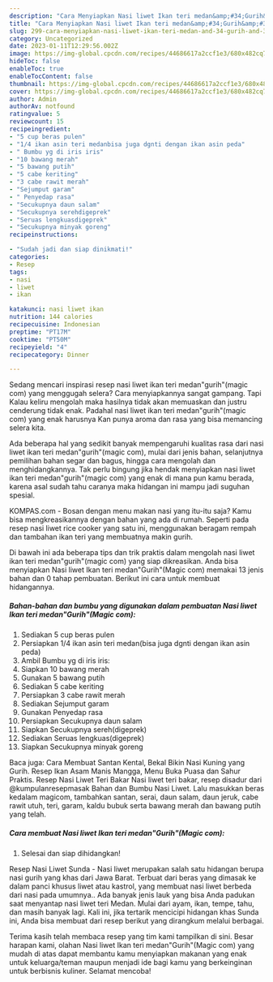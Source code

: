 ```yaml
---
description: "Cara Menyiapkan Nasi liwet Ikan teri medan&amp;#34;Gurih&amp;#34;(Magic com)Anti Ribet"
title: "Cara Menyiapkan Nasi liwet Ikan teri medan&amp;#34;Gurih&amp;#34;(Magic com)Anti Ribet"
slug: 299-cara-menyiapkan-nasi-liwet-ikan-teri-medan-and-34-gurih-and-34-magic-comanti-ribet
category: Uncategorized
date: 2023-01-11T12:29:56.002Z
image: https://img-global.cpcdn.com/recipes/44686617a2ccf1e3/680x482cq70/nasi-liwet-ikan-teri-medangurihmagic-com-foto-resep-utama.jpg
hideToc: false
enableToc: true
enableTocContent: false
thumbnail: https://img-global.cpcdn.com/recipes/44686617a2ccf1e3/680x482cq70/nasi-liwet-ikan-teri-medangurihmagic-com-foto-resep-utama.jpg
cover: https://img-global.cpcdn.com/recipes/44686617a2ccf1e3/680x482cq70/nasi-liwet-ikan-teri-medangurihmagic-com-foto-resep-utama.jpg
author: Admin
authorAv: notfound
ratingvalue: 5
reviewcount: 15
recipeingredient:
- "5 cup beras pulen"
- "1/4 ikan asin teri medanbisa juga dgnti dengan ikan asin peda"
- " Bumbu yg di iris iris"
- "10 bawang merah"
- "5 bawang putih"
- "5 cabe keriting"
- "3 cabe rawit merah"
- "Sejumput garam"
- " Penyedap rasa"
- "Secukupnya daun salam"
- "Secukupnya serehdigeprek"
- "Seruas lengkuasdigeprek"
- "Secukupnya minyak goreng"
recipeinstructions:

- "Sudah jadi dan siap dinikmati!"
categories:
- Resep
tags:
- nasi
- liwet
- ikan

katakunci: nasi liwet ikan 
nutrition: 144 calories
recipecuisine: Indonesian
preptime: "PT17M"
cooktime: "PT50M"
recipeyield: "4"
recipecategory: Dinner

---
```



Sedang mencari inspirasi resep nasi liwet ikan teri medan&#34;gurih&#34;(magic com) yang menggugah selera? Cara menyiapkannya sangat gampang. Tapi Kalau keliru mengolah maka hasilnya tidak akan memuaskan dan justru cenderung tidak enak. Padahal nasi liwet ikan teri medan&#34;gurih&#34;(magic com) yang enak harusnya Kan punya aroma dan rasa yang bisa memancing selera kita.


Ada beberapa hal yang sedikit banyak mempengaruhi kualitas rasa dari nasi liwet ikan teri medan&#34;gurih&#34;(magic com), mulai dari jenis bahan, selanjutnya pemilihan bahan segar dan bagus, hingga cara mengolah dan menghidangkannya. Tak perlu bingung jika hendak menyiapkan nasi liwet ikan teri medan&#34;gurih&#34;(magic com) yang enak di mana pun kamu berada, karena asal sudah tahu caranya maka hidangan ini mampu jadi suguhan spesial.

KOMPAS.com - Bosan dengan menu makan nasi yang itu-itu saja? Kamu bisa mengkreasikannya dengan bahan yang ada di rumah. Seperti pada resep nasi liwet rice cooker yang satu ini, menggunakan beragam rempah dan tambahan ikan teri yang membuatnya makin gurih.


Di bawah ini ada beberapa tips dan trik praktis dalam mengolah nasi liwet ikan teri medan&#34;gurih&#34;(magic com) yang siap dikreasikan. Anda bisa menyiapkan Nasi liwet Ikan teri medan&#34;Gurih&#34;(Magic com) memakai 13 jenis bahan dan 0 tahap pembuatan. Berikut ini cara untuk membuat hidangannya.

<!--inarticleads1-->

##### Bahan-bahan dan bumbu yang digunakan dalam pembuatan Nasi liwet Ikan teri medan&#34;Gurih&#34;(Magic com):

1. Sediakan 5 cup beras pulen
1. Persiapkan 1/4 ikan asin teri medan(bisa juga dgnti dengan ikan asin peda)
1. Ambil  Bumbu yg di iris iris:
1. Siapkan 10 bawang merah
1. Gunakan 5 bawang putih
1. Sediakan 5 cabe keriting
1. Persiapkan 3 cabe rawit merah
1. Sediakan Sejumput garam
1. Gunakan  Penyedap rasa
1. Persiapkan Secukupnya daun salam
1. Siapkan Secukupnya sereh(digeprek)
1. Sediakan Seruas lengkuas(digeprek)
1. Siapkan Secukupnya minyak goreng


Baca juga: Cara Membuat Santan Kental, Bekal Bikin Nasi Kuning yang Gurih. Resep Ikan Asam Manis Mangga, Menu Buka Puasa dan Sahur Praktis. Resep Nasi Liwet Teri Bakar Nasi liwet teri bakar, resep disadur dari @kumpulanresepmasak⁣ Bahan dan Bumbu Nasi Liwet. Lalu masukkan beras kedalam magicom, tambahkan santan, serai, daun salam, daun jeruk, cabe rawit utuh, teri, garam, kaldu bubuk serta bawang merah dan bawang putih yang telah. 

<!--inarticleads2-->

##### Cara membuat Nasi liwet Ikan teri medan&#34;Gurih&#34;(Magic com):


1. Selesai dan siap dihidangkan!

Resep Nasi Liwet Sunda - Nasi liwet merupakan salah satu hidangan berupa nasi gurih yang khas dari Jawa Barat. Terbuat dari beras yang dimasak ke dalam panci khusus liwet atau kastrol, yang membuat nasi liwet berbeda dari nasi pada umumnya.. Ada banyak jenis lauk yang bisa Anda padukan saat menyantap nasi liwet teri Medan. Mulai dari ayam, ikan, tempe, tahu, dan masih banyak lagi. Kali ini, jika tertarik mencicipi hidangan khas Sunda ini, Anda bisa membuat dari resep berikut yang dirangkum melalui berbagai. 

Terima kasih telah membaca resep yang tim kami tampilkan di sini. Besar harapan kami, olahan Nasi liwet Ikan teri medan&#34;Gurih&#34;(Magic com) yang mudah di atas dapat membantu kamu menyiapkan makanan yang enak untuk keluarga/teman maupun menjadi ide bagi kamu yang berkeinginan untuk berbisnis kuliner. Selamat mencoba!
